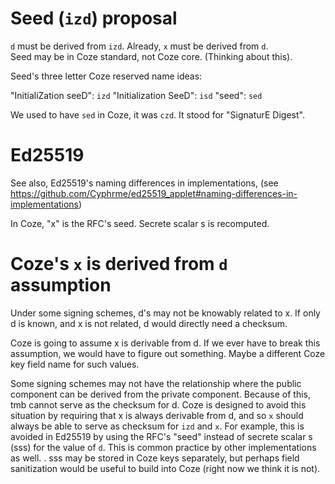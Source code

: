 # Seed (`izd`) proposal
`d` must be derived from `izd`.  Already, `x` must be derived from `d`.  
Seed may be in Coze standard, not Coze core.  (Thinking about this).

Seed's three letter Coze reserved name ideas: 

"InitialiZation seeD":   `izd`
"Initialization SeeD":   `isd`
"seed":                  `sed`


We used to have `sed` in Coze, it was `czd`.  It stood for "SignaturE Digest".






# Ed25519
See also, Ed25519's naming differences in
implementations, (see
https://github.com/Cyphrme/ed25519_applet#naming-differences-in-implementations)

In Coze, "x" is the RFC's seed.  Secrete scalar s is recomputed.    


# Coze's `x` is derived from `d` assumption
Under some signing schemes, d's may not be knowably related to x. If only d is
known, and x is not related, d would directly need a checksum.  

Coze is going to assume x is derivable from d.  If we ever have to break this
assumption, we would have to figure out something.  Maybe a different Coze key
field name for such values.    

Some signing schemes may not have the relationship where the public component
can be derived from the private component.  Because of this, tmb cannot serve as
the checksum for d.  Coze is designed to avoid this situation by requiring that
x is always derivable from d, and so `x` should always be able to serve as
checksum for `izd` and `x`.   For example, this is avoided in Ed25519 by using
the RFC's "seed" instead of secrete scalar s (sss) for the value of `d`.  This
is common practice by other implementations as well. .  sss may be stored in
Coze keys separately, but perhaps field sanitization would be useful to build
into Coze (right now we think it is not).  